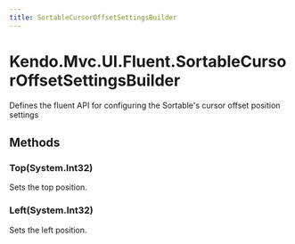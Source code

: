 ```yaml
---
title: SortableCursorOffsetSettingsBuilder
---
```


# Kendo.Mvc.UI.Fluent.SortableCursorOffsetSettingsBuilder
Defines the fluent API for configuring the Sortable's cursor offset position settings




## Methods


### Top(System.Int32)
Sets the top position.





### Left(System.Int32)
Sets the left position.






